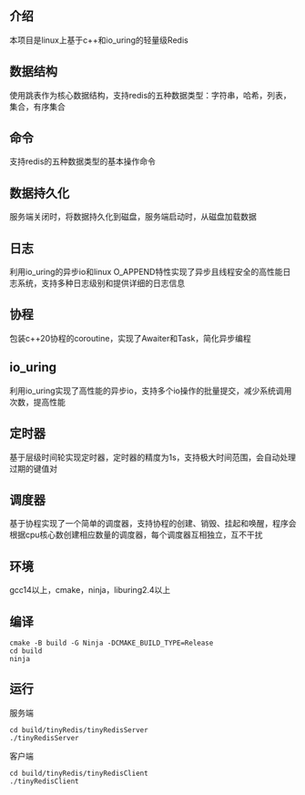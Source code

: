 ## 介绍

本项目是linux上基于c++和io_uring的轻量级Redis

## 数据结构

使用跳表作为核心数据结构，支持redis的五种数据类型：字符串，哈希，列表，集合，有序集合

## 命令

支持redis的五种数据类型的基本操作命令

## 数据持久化

服务端关闭时，将数据持久化到磁盘，服务端启动时，从磁盘加载数据

## 日志

利用io_uring的异步io和linux O_APPEND特性实现了异步且线程安全的高性能日志系统，支持多种日志级别和提供详细的日志信息

## 协程

包装c++20协程的coroutine，实现了Awaiter和Task，简化异步编程

## io_uring

利用io_uring实现了高性能的异步io，支持多个io操作的批量提交，减少系统调用次数，提高性能

## 定时器

基于层级时间轮实现定时器，定时器的精度为1s，支持极大时间范围，会自动处理过期的键值对

## 调度器

基于协程实现了一个简单的调度器，支持协程的创建、销毁、挂起和唤醒，程序会根据cpu核心数创建相应数量的调度器，每个调度器互相独立，互不干扰

## 环境

gcc14以上，cmake，ninja，liburing2.4以上

## 编译

```shell 
cmake -B build -G Ninja -DCMAKE_BUILD_TYPE=Release
cd build
ninja
```

## 运行

服务端

```shell
cd build/tinyRedis/tinyRedisServer
./tinyRedisServer
```

客户端

```shell
cd build/tinyRedis/tinyRedisClient
./tinyRedisClient
```
